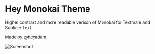 # Hey Monokai Theme #

Higher contrast and more readable verison of Monokai for Textmate and Sublime Text.

Made by [@heyadam](http://twitter.com/heyadam).

![Screenshot](http://i.imgur.com/dH2nV.png "Screenshot")
